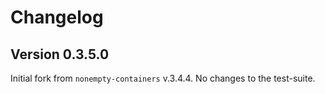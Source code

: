 Changelog
=========

Version 0.3.5.0
---------------

Initial fork from `nonempty-containers` v.3.4.4. No changes to the test-suite.
